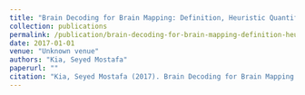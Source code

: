 ```yaml
---
title: "Brain Decoding for Brain Mapping: Definition, Heuristic Quantification, and Improvement of Interpretability in Group MEG Decoding"
collection: publications
permalink: /publication/brain-decoding-for-brain-mapping-definition-heuristic-quantification-and-improvement-of-interpretability-in-group-meg-decoding
date: 2017-01-01
venue: "Unknown venue"
authors: "Kia, Seyed Mostafa"
paperurl: ""
citation: "Kia, Seyed Mostafa (2017). Brain Decoding for Brain Mapping: Definition, Heuristic Quantification, and Improvement of Interpretability in Group MEG Decoding. Unknown venue."
---
```

